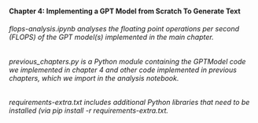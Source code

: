 #### Chapter 4: Implementing a GPT Model from Scratch To Generate Text

###### flops-analysis.ipynb analyses the floating point operations per second (FLOPS) of the GPT model(s) implemented in the main chapter.
###### previous_chapters.py is a Python module containing the GPTModel code we implemented in chapter 4 and other code implemented in previous chapters, which we import in the analysis notebook.
###### requirements-extra.txt includes additional Python libraries that need to be installed (via pip install -r requirements-extra.txt.